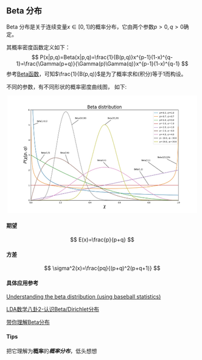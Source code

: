 ## Beta 分布
Beta 分布是关于连续变量$x\in[0,1]$的概率分布，它由两个参数$p>0,q>0$确定。

其概率密度函数定义如下：
$$
P(x|p,q)=Beta(x|p,q)=\frac{1}{B(p,q)}x^{p-1}(1-x)^{q-1}=\frac{\Gamma(p+q)}{\Gamma(p)\Gamma(q)}x^{p-1}(1-x)^{q-1}
$$
参考[Beta函数](math/analys/beta.md)，可知$\frac{1}{B(p,q)}$是为了概率求和(积分)等于$1$而构设。

不同的参数，有不同形状的概率密度曲线图， 如下:

<!-- ![beta图](beta.jpg ':size=500*309') -->
<div align=center><img src="math/statics/files/beta.jpg", width=500, height=309></div>

#### 期望
$$
E(x)=\frac{p}{p+q}
$$
#### 方差
$$
\sigma^2(x)=\frac{pq}{(p+q)^2(p+q+1)}
$$ 

#### 具体应用参考
[Understanding the beta distribution (using baseball statistics)](http://varianceexplained.org/statistics/beta_distribution_and_baseball/)

[LDA数学八卦2-认识Beta/Dirichlet分布](http://www.flickering.cn/%E6%95%B0%E5%AD%A6%E4%B9%8B%E7%BE%8E/2014/06/lda%E6%95%B0%E5%AD%A6%E5%85%AB%E5%8D%A6%E8%AE%A4%E8%AF%86betadirichlet%E5%88%86%E5%B8%83/)

[带你理解Beta分布](https://blog.csdn.net/a358463121/article/details/52562940)

#### Tips
把它理解为**概率**的***概率分布***，低头想想
